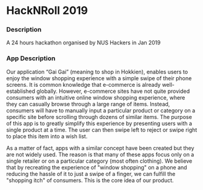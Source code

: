 # HackNRoll 2019

### Description
A 24 hours hackathon organised by NUS Hackers in Jan 2019
 
### App Description
Our application “Gai Gai” (meaning to shop in Hokkien), enables users to enjoy the window shopping experience with a simple swipe of their phone screens. It is common knowledge that e-commerce is already well-established globally. However, e-commerce sites have not quite provided consumers with an intuitive online window shopping experience, where they can casually browse through a large range of items. Instead, consumers will have to manually input a particular product or category on a specific site before scrolling through dozens of similar items. The purpose of this app is to greatly simplify this experience by presenting users with a single product at a time. The user can then swipe left to reject or swipe right to place this item into a wish list.

As a matter of fact, apps with a similar concept have been created but they are not widely used. The reason is that many of these apps focus only on a single retailer or on a particular category (most often clothing). We believe that by recreating the experience of "window shopping" on a phone and reducing the hassle of it to just a swipe of a finger, we can fulfill the "shopping itch" of consumers. This is the core idea of our product. 
